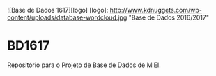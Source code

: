 ![Base de Dados 1617][logo]
[logo]: http://www.kdnuggets.com/wp-content/uploads/database-wordcloud.jpg "Base de Dados 2016/2017"

# BD1617
Repositório para o Projeto de Base de Dados de MiEI.


